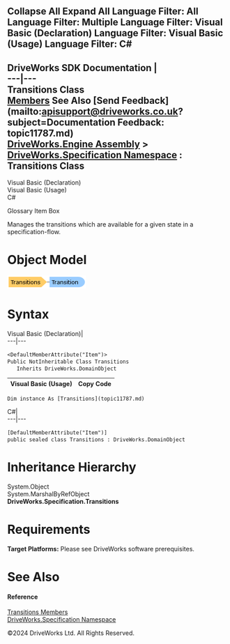        

 Collapse All Expand All  Language Filter: All  Language Filter: Multiple  Language Filter: Visual Basic (Declaration) Language Filter: Visual Basic (Usage) Language Filter: C#  
---  
DriveWorks SDK Documentation  |   
---|---  
Transitions Class   
[Members](topic11788.md) See Also [Send Feedback](mailto:apisupport@driveworks.co.uk?subject=Documentation Feedback: topic11787.md)  
[DriveWorks.Engine Assembly](topic2156.md) > [DriveWorks.Specification Namespace](topic10764.md) : Transitions Class  
---  
  
Visual Basic (Declaration)    
Visual Basic (Usage)    
C# 

Glossary Item Box

Manages the transitions which are available for a given state in a specification-flow. 

# Object Model

![](dotnetdiagramimages/image605.png)

# Syntax

Visual Basic (Declaration)|   
---|---  
      
    
    <DefaultMemberAttribute("Item")>
    Public NotInheritable Class Transitions 
       Inherits DriveWorks.DomainObject  
  
Visual Basic (Usage)| Copy Code  
---|---  
      
    
    Dim instance As [Transitions](topic11787.md)  
  
C#|   
---|---  
      
    
    [DefaultMemberAttribute("Item")]
    public sealed class Transitions : DriveWorks.DomainObject   
  
# Inheritance Hierarchy

System.Object  
System.MarshalByRefObject  
**DriveWorks.Specification.Transitions**  


# Requirements

**Target Platforms:** Please see DriveWorks software prerequisites.

# See Also

#### Reference

[Transitions Members](topic11788.md)   
[DriveWorks.Specification Namespace](topic10764.md)

©2024 DriveWorks Ltd. All Rights Reserved.
